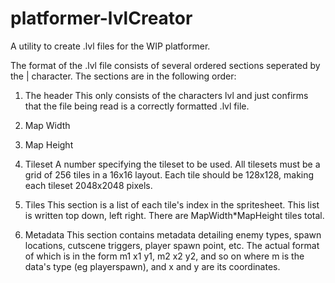 # platformer-lvlCreator
A utility to create .lvl files for the WIP platformer.


The format of the .lvl file consists of several ordered
sections seperated by the | character.  The sections are
in the following order:

1. The header
This only consists of the characters lvl and just confirms
that the file being read is a correctly formatted .lvl file.

2. Map Width

3. Map Height

4. Tileset
A number specifying the tileset to be used.  All tilesets must
be a grid of 256 tiles in a 16x16 layout.  Each tile should be
128x128, making each tileset 2048x2048 pixels.

5. Tiles
This section is a list of each tile's index in the spritesheet.
This list is written top down, left right.  There are 
MapWidth\*MapHeight tiles total.

6. Metadata
This section contains metadata detailing enemy types, spawn
locations, cutscene triggers, player spawn point, etc.  The
actual format of which is in the form m1 x1 y1, m2 x2 y2, and
so on where m is the data's type (eg playerspawn), and x and
y are its coordinates.

